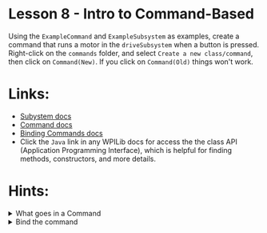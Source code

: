 # Lesson 8 - Intro to Command-Based

Using the `ExampleCommand` and `ExampleSubsystem` as examples, create a command that runs a motor in the `driveSubsystem` when a button is pressed. Right-click on the `commands` folder, and select `Create a new class/command`, then click on `Command(New)`. If you click on `Command(Old)` things won't work. 

# Links:
- [Subystem docs](https://docs.wpilib.org/en/stable/docs/software/commandbased/subsystems.html)
- [Command docs](https://docs.wpilib.org/en/stable/docs/software/commandbased/commands.html)
- [Binding Commands docs](https://docs.wpilib.org/en/stable/docs/software/commandbased/binding-commands-to-triggers.html)
- Click the `Java` link in any WPILib docs for access the the class API (Application Programming Interface), which is helpful for finding methods, constructors, and more details.
  
# Hints:

<details><summary>What goes in a Command</summary>

- Use the steps above to create a new `Command`. Make sure the constructor has a parameter with whatevever subsystem you will use, ex: `(MySubsystem mySubsystem)`. After that, make sure you have put `private final MySubsystem mySubsystem` inside the class, above the constructor. Then, inside the constructor, write `mySubsystem = mySubsystem`, followed by `addRequirements(mySubsystem)`. This is honestly super confusing, but basically you create a private variable, then take the subsystem that gets passed into the constructor, and set the variable equal to that. You do this so you are able to use the subsystem outside of the constructor in the rest of the command. 

- After following the steps above, use `mySubsystem` to execute whatever code you need to. Make sure to think about when the command should end, what should happen when it ends(stopping motors that are running for safety), and then implement everything. 

</details>

<details><summary>Bind the command</summary>

- First, navigate to `RobotContainer.java`, then find the `ConfigureButtonBindings()` method. To bind a button, type `new JoystickButton(joystick, JoystickConstants.buttonOfYourChoice).whileHeld(new MyCommand(mySubsystem))`. This will run an instance of `MyCommand` which requires `mySubsystem` while the button is held. Look at the docs to see what you can use other than `.whileHeld()`. If it doesn't work, make sure your command is imported correctly into `robotContainer`.

</details>

